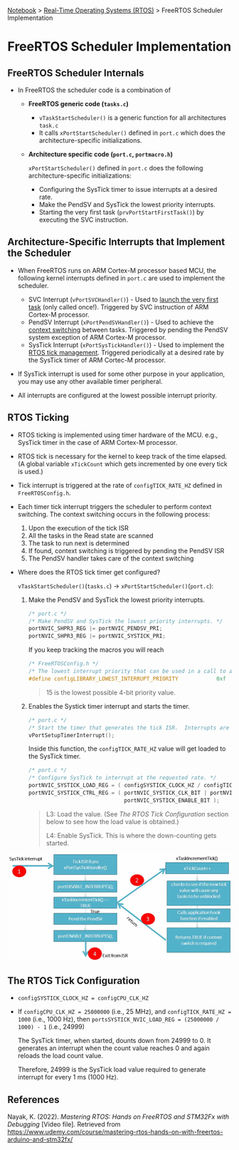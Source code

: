 <a href="../">Notebook</a> > <a href="./">Real-Time Operating Systems (RTOS)</a> > FreeRTOS Scheduler Implementation

# FreeRTOS Scheduler Implementation



## FreeRTOS Scheduler Internals

* In FreeRTOS the scheduler code is a combination of 

  * **FreeRTOS generic code (`tasks.c`)**

    * `vTaskStartScheduler()` is a generic function for all architectures  `task.c`
    * It calls `xPortStartScheduler()` defined in `port.c` which does the architecture-specific initializations.

  * **Architecture specific code (`port.c`, `portmacro.h`)**

    `xPortStartScheduler()` defined in `port.c` does the following architecture-specific initializations:

    * Configuring the SysTick timer to issue interrupts at a desired rate.
    * Make the PendSV and SysTick the lowest priority interrupts.
    * Starting the very first task (`prvPortStartFirstTask()`) by executing the SVC instruction.



## Architecture-Specific Interrupts that Implement the Scheduler

* When FreeRTOS runs on ARM Cortex-M processor based MCU, the following kernel interrupts defined in `port.c` are used to implement the scheduler.
  * SVC Interrupt (`vPortSVCHandler()`) - Used to <u>launch the very first task</u> (only called once!). Triggered by SVC instruction of ARM Cortex-M processor.
  * PendSV Interrupt (`xPortPendSVHandler()`) - Used to achieve the <u>context switching</u> between tasks. Triggered by pending the PendSV system exception of ARM Cortex-M processor.
  * SysTick Interrupt (`xPortSysTickHandler()`) - Used to implement the <u>RTOS tick management</u>. Triggered periodically at a desired rate by the SysTick timer of ARM Cortec-M processor.

* If SysTick interrupt is used for some other purpose in your application, you may use any other available timer peripheral.
* All interrupts are configured at the lowest possible interrupt priority.



## RTOS Ticking

* RTOS ticking is implemented using timer hardware of the MCU. e.g., SysTick timer in the case of ARM Cortex-M processor.

* RTOS tick is necessary for the kernel to keep track of the time elapsed. (A global variable `xTickCount` which gets incremented by one every tick is used.)

* Tick interrupt is triggered at the rate of `configTICK_RATE_HZ` defined in `FreeRTOSConfig.h`.

* Each timer tick interrupt triggers the scheduler to perform context switching. The context switching occurs in the following process:

  1. Upon the execution of the tick ISR
  2. All the tasks in the Read state are scanned
  3. The task to run next is determined
  4. If found, context switching is triggered by pending the PendSV ISR
  5. The PendSV handler takes care of the context switching

* Where does the RTOS tick timer get configured?

  `vTaskStartScheduler()`(`tasks.c`) $\to$ `xPortStartScheduler()`(`port.c`):

  1. Make the PendSV and SysTick the lowest priority interrupts.

     ```c
     /* port.c */
     /* Make PendSV and SysTick the lowest priority interrupts. */
     portNVIC_SHPR3_REG |= portNVIC_PENDSV_PRI;
     portNVIC_SHPR3_REG |= portNVIC_SYSTICK_PRI;
     ```

     If you keep tracking the macros you will reach

     ```c
     /* FreeRTOSConfig.h */
     /* The lowest interrupt priority that can be used in a call to a "set priority" function. */
     #define configLIBRARY_LOWEST_INTERRUPT_PRIORITY			0xf
     ```

     > 15 is the lowest possible 4-bit priority value.

  2. Enables the Systick timer interrupt and starts the timer.

     ```c
     /* port.c */
     /* Start the timer that generates the tick ISR.  Interrupts are disabled here already. */
     vPortSetupTimerInterrupt();
     ```

     Inside this function, the `configTICK_RATE_HZ` value will get loaded to the SysTick timer.

     ```c
     /* port.c */
     /* Configure SysTick to interrupt at the requested rate. */
     portNVIC_SYSTICK_LOAD_REG = ( configSYSTICK_CLOCK_HZ / configTICK_RATE_HZ ) - 1UL;
     portNVIC_SYSTICK_CTRL_REG = ( portNVIC_SYSTICK_CLK_BIT | portNVIC_SYSTICK_INT_BIT | 
                                   portNVIC_SYSTICK_ENABLE_BIT );
     ```

     > L3: Load the value. (See *The RTOS Tick Configuration* section below to see how the load value is obtained.)
     >
     > L4: Enable SysTick. This is where the down-counting gets started.




<img src="./img/rtos-tick-isr.png" alt="rtos-tick-isr" width="800">





## The RTOS Tick Configuration

* `configSYSTICK_CLOCK_HZ = configCPU_CLK_HZ`

* If `configCPU_CLK_HZ = 25000000` (i.e., 25 MHz), and `configTICK_RATE_HZ = 1000` (i.e., 1000 Hz), then `portsSYSTICK_NVIC_LOAD_REG = (25000000 / 1000) - 1` (i.e., 24999)

  The SysTick timer, when started, dounts down from 24999 to 0. It generates an interrupt when the count value reaches 0 and again reloads the load count value.

  Therefore, 24999 is the SysTick load value required to generate interrupt for every 1 ms (1000 Hz).





## References

Nayak, K. (2022). *Mastering RTOS: Hands on FreeRTOS and STM32Fx with Debugging* [Video file]. Retrieved from https://www.udemy.com/course/mastering-rtos-hands-on-with-freertos-arduino-and-stm32fx/


